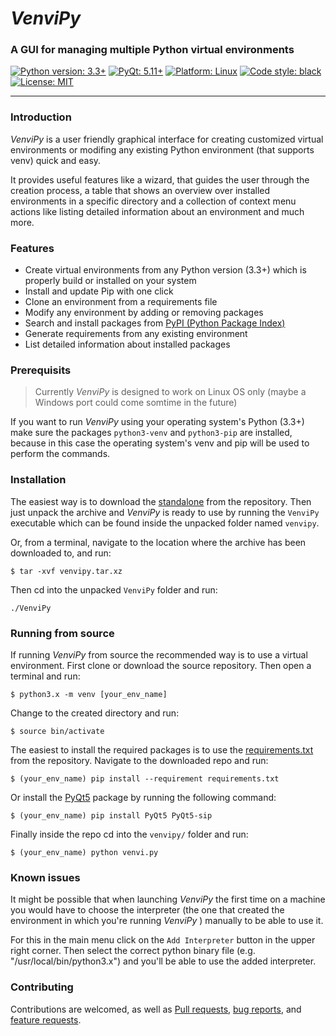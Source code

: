 # _VenviPy_

### A GUI for managing multiple Python virtual environments

<a href="https://python.org"><img alt="Python version: 3.3+" src="https://img.shields.io/badge/python-3.3+-blue"></a>
<a href="https://pypi.org/project/PyQt5"><img alt="PyQt: 5.11+" src="https://img.shields.io/badge/pyqt-5.13+-blue.svg"></a>
<a href="https://www.linux.org/pages/download"><img alt="Platform: Linux" src="https://img.shields.io/badge/platform-linux-darkblue.svg"></a>
<a href="https://github.com/psf/black"><img alt="Code style: black" src="https://img.shields.io/badge/code%20style-black-000000.svg"></a>
<a href="https://github.com/sinusphi/venvipy/blob/master/LICENSE"><img alt="License: MIT" src="https://img.shields.io/badge/license-MIT-darkviolet.svg"></a>

---

### **Introduction**

_VenviPy_ is a user friendly graphical interface for creating customized virtual environments or modifing any existing Python environment (that supports venv) quick and easy. 

It provides useful features like a wizard, that guides the user through the creation process, a table that shows an overview over installed environments in a specific directory and a collection of context menu actions like listing detailed information about an environment and much more. 

### **Features**

- Create virtual environments from any Python version (3.3+) which is properly build or installed on your system
- Install and update Pip with one click
- Clone an environment from a requirements file
- Modify any environment by adding or removing packages
- Search and install packages from [PyPI (Python Package Index)](https://pypi.org/)
- Generate requirements from any existing environment
- List detailed information about installed packages


### **Prerequisits**

>Currently _VenviPy_ is designed to work on Linux OS only (maybe a Windows port could come somtime in the future)

If you want to run _VenviPy_ using your operating system's Python (3.3+) make sure the packages `python3-venv` and `python3-pip` are installed, because in this case the operating system's venv and pip will be used to perform the commands.


### Installation

The easiest way is to download the [standalone](https://github.com/sinusphi/venvipy/raw/master/venvipy.tar.xz) from the repository. Then just unpack the archive and _VenviPy_ is ready to use by running the `VenviPy` executable which can be found inside the unpacked folder named `venvipy`.

Or, from a terminal, navigate to the location where the archive has been downloaded to, and run:
```
$ tar -xvf venvipy.tar.xz
```
Then cd into the unpacked `VenviPy` folder and run:
```
./VenviPy
```


### Running from source

If running _VenviPy_ from source the recommended way is to use a virtual environment. First clone or download the source repository. Then open a terminal and run:
```
$ python3.x -m venv [your_env_name]
```
Change to the created directory and run:
```
$ source bin/activate
```
The easiest to install the required packages is to use the [requirements.txt](https://github.com/sinusphi/venvipy/blob/master/requirements.txt) from the repository. Navigate to the downloaded repo and run:
```
$ (your_env_name) pip install --requirement requirements.txt
```
Or install the [PyQt5](https://pypi.org/project/PyQt5) package by running the following command:
```
$ (your_env_name) pip install PyQt5 PyQt5-sip
```
Finally inside the repo cd into the `venvipy/` folder and run:
```
$ (your_env_name) python venvi.py
```


### Known issues

It might be possible that when launching _VenviPy_ the first time on a machine you would have to choose the interpreter (the one that created the environment in which you're running _VenviPy_ ) manually to be able to use it. 

For this in the main menu click on the `Add Interpreter` button in the upper right corner. Then select the correct python binary file (e.g. "/usr/local/bin/python3.x") and you'll be able to use the added interpreter.


### **Contributing**

Contributions are welcomed, as well as [Pull requests](https://github.com/sinusphi/venvipy/pulls), [bug reports](https://github.com/sinusphi/venvipy/issues), and [feature requests](https://github.com/sinusphi/venvipy/issues).
